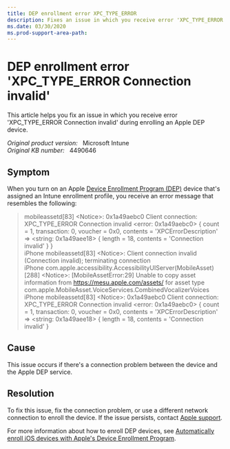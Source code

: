 ```yaml
---
title: DEP enrollment error XPC_TYPE_ERROR
description: Fixes an issue in which you receive error 'XPC_TYPE_ERROR Connection invalid' during enrolling an Apple DEP device.
ms.date: 03/30/2020
ms.prod-support-area-path: 
---
```

# DEP enrollment error 'XPC_TYPE_ERROR Connection invalid'

This article helps you fix an issue in which you receive error 'XPC_TYPE_ERROR Connection invalid' during enrolling an Apple DEP device.

_Original product version:_ &nbsp; Microsoft Intune  
_Original KB number:_ &nbsp; 4490646

## Symptom

When you turn on an Apple [Device Enrollment Program (DEP)](https://deploy.apple.com/) device that's assigned an Intune enrollment profile, you receive an error message that resembles the following:

> mobileassetd[83] \<Notice>: 0x1a49aebc0 Client connection: XPC_TYPE_ERROR Connection invalid <error: 0x1a49aebc0> { count = 1, transaction: 0, voucher = 0x0, contents = 'XPCErrorDescription' => \<string: 0x1a49aee18> { length = 18, contents = 'Connection invalid' } }  
> iPhone mobileassetd[83] \<Notice>: Client connection invalid (Connection invalid); terminating connection  
> iPhone com.apple.accessibility.AccessibilityUIServer(MobileAsset) [288] \<Notice>: [MobileAssetError:29] Unable to copy asset information from <https://mesu.apple.com/assets/> for asset type com.apple.MobileAsset.VoiceServices.CombinedVocalizerVoices  
> iPhone mobileassetd[83] \<Notice>: 0x1a49aebc0 Client connection: XPC_TYPE_ERROR Connection invalid \<error: 0x1a49aebc0> { count = 1, transaction: 0, voucher = 0x0, contents = 'XPCErrorDescription' => \<string: 0x1a49aee18> { length = 18, contents = 'Connection invalid' }

## Cause

This issue occurs if there's a connection problem between the device and the Apple DEP service.

## Resolution

To fix this issue, fix the connection problem, or use a different network connection to enroll the device. If the issue persists, contact [Apple support](https://support.apple.com).

For more information about how to enroll DEP devices, see [Automatically enroll iOS devices with Apple's Device Enrollment Program](/mem/intune/enrollment/device-enrollment-program-enroll-ios).
